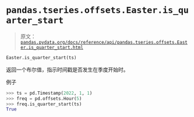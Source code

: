 # `pandas.tseries.offsets.Easter.is_quarter_start`

> 原文：[`pandas.pydata.org/docs/reference/api/pandas.tseries.offsets.Easter.is_quarter_start.html`](https://pandas.pydata.org/docs/reference/api/pandas.tseries.offsets.Easter.is_quarter_start.html)

```py
Easter.is_quarter_start(ts)
```

返回一个布尔值，指示时间戳是否发生在季度开始时。

例子

```py
>>> ts = pd.Timestamp(2022, 1, 1)
>>> freq = pd.offsets.Hour(5)
>>> freq.is_quarter_start(ts)
True 
```
